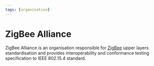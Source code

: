 ```yaml
---
tags: [organisation]
---
```


# ZigBee Alliance

ZigBee Alliance is an organisation responsible for [ZigBee](202304271806.md)
upper layers standardisation and provides interoperability and conformance
testing specification to IEEE 802.15.4 standard.
